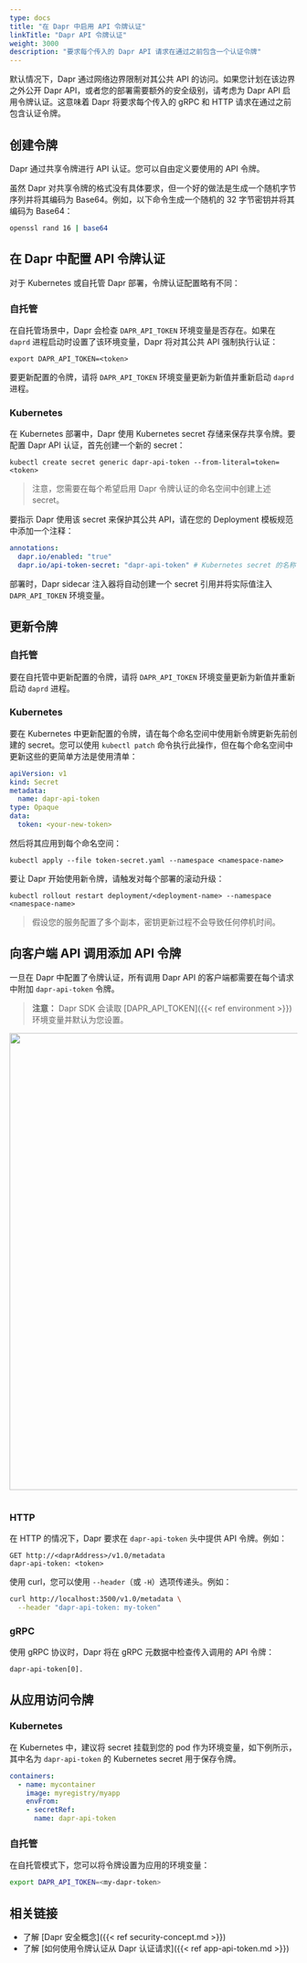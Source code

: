 ```yaml
---
type: docs
title: "在 Dapr 中启用 API 令牌认证"
linkTitle: "Dapr API 令牌认证"
weight: 3000
description: "要求每个传入的 Dapr API 请求在通过之前包含一个认证令牌"
---
```


默认情况下，Dapr 通过网络边界限制对其公共 API 的访问。如果您计划在该边界之外公开 Dapr API，或者您的部署需要额外的安全级别，请考虑为 Dapr API 启用令牌认证。这意味着 Dapr 将要求每个传入的 gRPC 和 HTTP 请求在通过之前包含认证令牌。

## 创建令牌

Dapr 通过共享令牌进行 API 认证。您可以自由定义要使用的 API 令牌。

虽然 Dapr 对共享令牌的格式没有具体要求，但一个好的做法是生成一个随机字节序列并将其编码为 Base64。例如，以下命令生成一个随机的 32 字节密钥并将其编码为 Base64：

```sh
openssl rand 16 | base64
```

## 在 Dapr 中配置 API 令牌认证

对于 Kubernetes 或自托管 Dapr 部署，令牌认证配置略有不同：

### 自托管

在自托管场景中，Dapr 会检查 `DAPR_API_TOKEN` 环境变量是否存在。如果在 `daprd` 进程启动时设置了该环境变量，Dapr 将对其公共 API 强制执行认证：

```shell
export DAPR_API_TOKEN=<token>
```

要更新配置的令牌，请将 `DAPR_API_TOKEN` 环境变量更新为新值并重新启动 `daprd` 进程。

### Kubernetes

在 Kubernetes 部署中，Dapr 使用 Kubernetes secret 存储来保存共享令牌。要配置 Dapr API 认证，首先创建一个新的 secret：

```shell
kubectl create secret generic dapr-api-token --from-literal=token=<token>
```

> 注意，您需要在每个希望启用 Dapr 令牌认证的命名空间中创建上述 secret。

要指示 Dapr 使用该 secret 来保护其公共 API，请在您的 Deployment 模板规范中添加一个注释：

```yaml
annotations:
  dapr.io/enabled: "true"
  dapr.io/api-token-secret: "dapr-api-token" # Kubernetes secret 的名称
```

部署时，Dapr sidecar 注入器将自动创建一个 secret 引用并将实际值注入 `DAPR_API_TOKEN` 环境变量。

## 更新令牌

### 自托管

要在自托管中更新配置的令牌，请将 `DAPR_API_TOKEN` 环境变量更新为新值并重新启动 `daprd` 进程。

### Kubernetes

要在 Kubernetes 中更新配置的令牌，请在每个命名空间中使用新令牌更新先前创建的 secret。您可以使用 `kubectl patch` 命令执行此操作，但在每个命名空间中更新这些的更简单方法是使用清单：

```yaml
apiVersion: v1
kind: Secret
metadata:
  name: dapr-api-token
type: Opaque
data:
  token: <your-new-token>
```

然后将其应用到每个命名空间：

```shell
kubectl apply --file token-secret.yaml --namespace <namespace-name>
```

要让 Dapr 开始使用新令牌，请触发对每个部署的滚动升级：

```shell
kubectl rollout restart deployment/<deployment-name> --namespace <namespace-name>
```

> 假设您的服务配置了多个副本，密钥更新过程不会导致任何停机时间。

## 向客户端 API 调用添加 API 令牌

一旦在 Dapr 中配置了令牌认证，所有调用 Dapr API 的客户端都需要在每个请求中附加 `dapr-api-token` 令牌。

> **注意：** Dapr SDK 会读取 [DAPR_API_TOKEN]({{< ref environment >}}) 环境变量并默认为您设置。

<img src="/images/tokens-auth.png" width=800 style="padding-bottom:15px;">

### HTTP

在 HTTP 的情况下，Dapr 要求在 `dapr-api-token` 头中提供 API 令牌。例如：

```text
GET http://<daprAddress>/v1.0/metadata
dapr-api-token: <token>
```

使用 curl，您可以使用 `--header`（或 `-H`）选项传递头。例如：

```sh
curl http://localhost:3500/v1.0/metadata \
  --header "dapr-api-token: my-token"
```

### gRPC

使用 gRPC 协议时，Dapr 将在 gRPC 元数据中检查传入调用的 API 令牌：

```text
dapr-api-token[0].
```

## 从应用访问令牌

### Kubernetes

在 Kubernetes 中，建议将 secret 挂载到您的 pod 作为环境变量，如下例所示，其中名为 `dapr-api-token` 的 Kubernetes secret 用于保存令牌。

```yaml
containers:
  - name: mycontainer
    image: myregistry/myapp
    envFrom:
    - secretRef:
      name: dapr-api-token
```

### 自托管

在自托管模式下，您可以将令牌设置为应用的环境变量：

```sh
export DAPR_API_TOKEN=<my-dapr-token>
```

## 相关链接

- 了解 [Dapr 安全概念]({{< ref security-concept.md >}})
- 了解 [如何使用令牌认证从 Dapr 认证请求]({{< ref app-api-token.md >}})